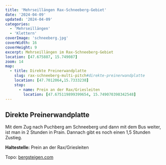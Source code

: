 ```yaml
---
title: 'Mehrseillängen Rax-Schneeberg-Gebiet'
date: '2024-04-09'
updated: '2024-04-09'
categories:
  - 'Mehrseillängen'
  - 'Klettern'
coverImage: 'schneeberg.jpg'
coverWidth: 16
coverHeight: 9
excerpt: Mehrseillängen im Rax-Schneeberg-Gebiet
location: [47.675887, 15.749087]
zoom: 14
map:
  - title: Direkte Preinerwandplatte
    slug: rax-schneeberg-multi-pitch#direkte-preinerwandplatte
    location: [47.7012064,15.7333238]
    stop:
      - name: Prein an der Rax/Griesleiten
        location: [47.675119899399654, 15.749070398342548]
---
```


## Direkte Preinerwandplatte

Mit dem Zug nach Puchberg am Schneeberg und dann mit dem Bus weiter, ist man in 2 Stunden in Prain. Dannach gibt es noch einen 1,5 Stunden Zustieg.

**Haltestelle:** Prein an der Rax/Griesleiten

Topo: [bergsteigen.com](https://www.bergsteigen.com/touren/klettern/direkte-preinerwandplatte/)
